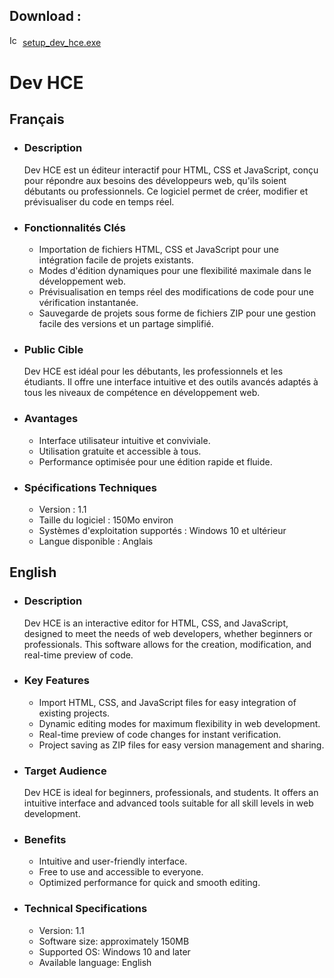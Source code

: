 ## Download : 
<img src="https://cdn.icon-icons.com/icons2/265/PNG/512/EXE_29677.png" alt="Icône EXE" width="17" height="17"> <a href="https://github.com/Sorabagu/Dev_HCE/releases/tag/Setup">setup_dev_hce.exe</a>

<body>

<h1>Dev HCE</h1>

<h2>Français</h2>
<ul>
    <li><h3>Description</h3>
        <p>Dev HCE est un éditeur interactif pour HTML, CSS et JavaScript, conçu pour répondre aux besoins des développeurs web, qu'ils soient débutants ou professionnels. Ce logiciel permet de créer, modifier et prévisualiser du code en temps réel.</p>
    </li>
    <li><h3>Fonctionnalités Clés</h3>
        <ul>
            <li>Importation de fichiers HTML, CSS et JavaScript pour une intégration facile de projets existants.</li>
            <li>Modes d'édition dynamiques pour une flexibilité maximale dans le développement web.</li>
            <li>Prévisualisation en temps réel des modifications de code pour une vérification instantanée.</li>
            <li>Sauvegarde de projets sous forme de fichiers ZIP pour une gestion facile des versions et un partage simplifié.</li>
        </ul>
    </li>
    <li><h3>Public Cible</h3>
        <p>Dev HCE est idéal pour les débutants, les professionnels et les étudiants. Il offre une interface intuitive et des outils avancés adaptés à tous les niveaux de compétence en développement web.</p>
    </li>
    <li><h3>Avantages</h3>
        <ul>
            <li>Interface utilisateur intuitive et conviviale.</li>
            <li>Utilisation gratuite et accessible à tous.</li>
            <li>Performance optimisée pour une édition rapide et fluide.</li>
        </ul>
    </li>
    <li><h3>Spécifications Techniques</h3>
        <ul>
            <li>Version : 1.1</li>
            <li>Taille du logiciel : 150Mo environ</li>
            <li>Systèmes d'exploitation supportés : Windows 10 et ultérieur</li>
            <li>Langue disponible : Anglais</li>
        </ul>
    </li>
    </ul>

<h2>English</h2>
<ul>
    <li><h3>Description</h3>
        <p>Dev HCE is an interactive editor for HTML, CSS, and JavaScript, designed to meet the needs of web developers, whether beginners or professionals. This software allows for the creation, modification, and real-time preview of code.</p>
    </li>
    <li><h3>Key Features</h3>
        <ul>
            <li>Import HTML, CSS, and JavaScript files for easy integration of existing projects.</li>
            <li>Dynamic editing modes for maximum flexibility in web development.</li>
            <li>Real-time preview of code changes for instant verification.</li>
            <li>Project saving as ZIP files for easy version management and sharing.</li>
        </ul>
    </li>
    <li><h3>Target Audience</h3>
        <p>Dev HCE is ideal for beginners, professionals, and students. It offers an intuitive interface and advanced tools suitable for all skill levels in web development.</p>
    </li>
    <li><h3>Benefits</h3>
        <ul>
            <li>Intuitive and user-friendly interface.</li>
            <li>Free to use and accessible to everyone.</li>
            <li>Optimized performance for quick and smooth editing.</li>
        </ul>
    </li>
    <li><h3>Technical Specifications</h3>
        <ul>
            <li>Version: 1.1</li>
            <li>Software size: approximately 150MB</li>
            <li>Supported OS: Windows 10 and later</li>
            <li>Available language: English</li>
        </ul>
    </li>
    </ul>

</body>
</html>
